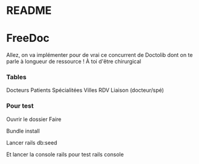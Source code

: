 # README

# FreeDoc

Allez, on va implémenter pour de vrai ce concurrent de Doctolib dont on te parle à longueur de ressource ! À toi d'être chirurgical 

### Tables

Docteurs
Patients
Spécialitées
Villes
RDV
Liaison (docteur/spé)

### Pour test
Ouvrir le dossier
Faire
 
Bundle install

Lancer
rails db:seed

Et lancer la console rails pour test
rails console

